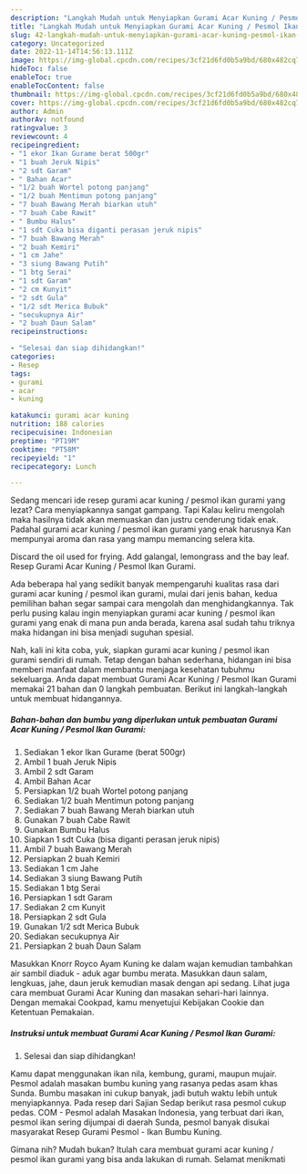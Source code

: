 ```yaml
---
description: "Langkah Mudah untuk Menyiapkan Gurami Acar Kuning / Pesmol Ikan Gurami yang Enak Banget"
title: "Langkah Mudah untuk Menyiapkan Gurami Acar Kuning / Pesmol Ikan Gurami yang Enak Banget"
slug: 42-langkah-mudah-untuk-menyiapkan-gurami-acar-kuning-pesmol-ikan-gurami-yang-enak-banget
category: Uncategorized
date: 2022-11-14T14:56:13.111Z
image: https://img-global.cpcdn.com/recipes/3cf21d6fd0b5a9bd/680x482cq70/gurami-acar-kuning-pesmol-ikan-gurami-foto-resep-utama.jpg
hideToc: false
enableToc: true
enableTocContent: false
thumbnail: https://img-global.cpcdn.com/recipes/3cf21d6fd0b5a9bd/680x482cq70/gurami-acar-kuning-pesmol-ikan-gurami-foto-resep-utama.jpg
cover: https://img-global.cpcdn.com/recipes/3cf21d6fd0b5a9bd/680x482cq70/gurami-acar-kuning-pesmol-ikan-gurami-foto-resep-utama.jpg
author: Admin
authorAv: notfound
ratingvalue: 3
reviewcount: 4
recipeingredient:
- "1 ekor Ikan Gurame berat 500gr"
- "1 buah Jeruk Nipis"
- "2 sdt Garam"
- " Bahan Acar"
- "1/2 buah Wortel potong panjang"
- "1/2 buah Mentimun potong panjang"
- "7 buah Bawang Merah biarkan utuh"
- "7 buah Cabe Rawit"
- " Bumbu Halus"
- "1 sdt Cuka bisa diganti perasan jeruk nipis"
- "7 buah Bawang Merah"
- "2 buah Kemiri"
- "1 cm Jahe"
- "3 siung Bawang Putih"
- "1 btg Serai"
- "1 sdt Garam"
- "2 cm Kunyit"
- "2 sdt Gula"
- "1/2 sdt Merica Bubuk"
- "secukupnya Air"
- "2 buah Daun Salam"
recipeinstructions:

- "Selesai dan siap dihidangkan!"
categories:
- Resep
tags:
- gurami
- acar
- kuning

katakunci: gurami acar kuning 
nutrition: 188 calories
recipecuisine: Indonesian
preptime: "PT19M"
cooktime: "PT58M"
recipeyield: "1"
recipecategory: Lunch

---
```



Sedang mencari ide resep gurami acar kuning / pesmol ikan gurami yang lezat? Cara menyiapkannya sangat gampang. Tapi Kalau keliru mengolah maka hasilnya tidak akan memuaskan dan justru cenderung tidak enak. Padahal gurami acar kuning / pesmol ikan gurami yang enak harusnya Kan mempunyai aroma dan rasa yang mampu memancing selera kita.


Discard the oil used for frying. Add galangal, lemongrass and the bay leaf. Resep Gurami Acar Kuning / Pesmol Ikan Gurami.

Ada beberapa hal yang sedikit banyak mempengaruhi kualitas rasa dari gurami acar kuning / pesmol ikan gurami, mulai dari jenis bahan, kedua pemilihan bahan segar sampai cara mengolah dan menghidangkannya. Tak perlu pusing kalau ingin menyiapkan gurami acar kuning / pesmol ikan gurami yang enak di mana pun anda berada, karena asal sudah tahu triknya maka hidangan ini bisa menjadi suguhan spesial.


Nah, kali ini kita coba, yuk, siapkan gurami acar kuning / pesmol ikan gurami sendiri di rumah. Tetap dengan bahan sederhana, hidangan ini bisa memberi manfaat dalam membantu menjaga kesehatan tubuhmu sekeluarga. Anda dapat membuat Gurami Acar Kuning / Pesmol Ikan Gurami memakai 21 bahan dan 0 langkah pembuatan. Berikut ini langkah-langkah untuk membuat hidangannya.

<!--inarticleads1-->

##### Bahan-bahan dan bumbu yang diperlukan untuk pembuatan Gurami Acar Kuning / Pesmol Ikan Gurami:

1. Sediakan 1 ekor Ikan Gurame (berat 500gr)
1. Ambil 1 buah Jeruk Nipis
1. Ambil 2 sdt Garam
1. Ambil  Bahan Acar
1. Persiapkan 1/2 buah Wortel potong panjang
1. Sediakan 1/2 buah Mentimun potong panjang
1. Sediakan 7 buah Bawang Merah biarkan utuh
1. Gunakan 7 buah Cabe Rawit
1. Gunakan  Bumbu Halus
1. Siapkan 1 sdt Cuka (bisa diganti perasan jeruk nipis)
1. Ambil 7 buah Bawang Merah
1. Persiapkan 2 buah Kemiri
1. Sediakan 1 cm Jahe
1. Sediakan 3 siung Bawang Putih
1. Sediakan 1 btg Serai
1. Persiapkan 1 sdt Garam
1. Sediakan 2 cm Kunyit
1. Persiapkan 2 sdt Gula
1. Gunakan 1/2 sdt Merica Bubuk
1. Sediakan secukupnya Air
1. Persiapkan 2 buah Daun Salam


Masukkan Knorr Royco Ayam Kuning ke dalam wajan kemudian tambahkan air sambil diaduk - aduk agar bumbu merata. Masukkan daun salam, lengkuas, jahe, daun jeruk kemudian masak dengan api sedang. Lihat juga cara membuat Gurami Acar Kuning dan masakan sehari-hari lainnya. Dengan memakai Cookpad, kamu menyetujui Kebijakan Cookie dan Ketentuan Pemakaian. 

<!--inarticleads2-->

##### Instruksi untuk membuat Gurami Acar Kuning / Pesmol Ikan Gurami:


1. Selesai dan siap dihidangkan!

Kamu dapat menggunakan ikan nila, kembung, gurami, maupun mujair. Pesmol adalah masakan bumbu kuning yang rasanya pedas asam khas Sunda. Bumbu masakan ini cukup banyak, jadi butuh waktu lebih untuk menyiapkannya. Pada resep dari Sajian Sedap berikut rasa pesmol cukup pedas. COM - Pesmol adalah Masakan Indonesia, yang terbuat dari ikan, pesmol ikan sering dijumpai di daerah Sunda, pesmol banyak disukai masyarakat Resep Gurami Pesmol - Ikan Bumbu Kuning. 

Gimana nih? Mudah bukan? Itulah cara membuat gurami acar kuning / pesmol ikan gurami yang bisa anda lakukan di rumah. Selamat menikmati
